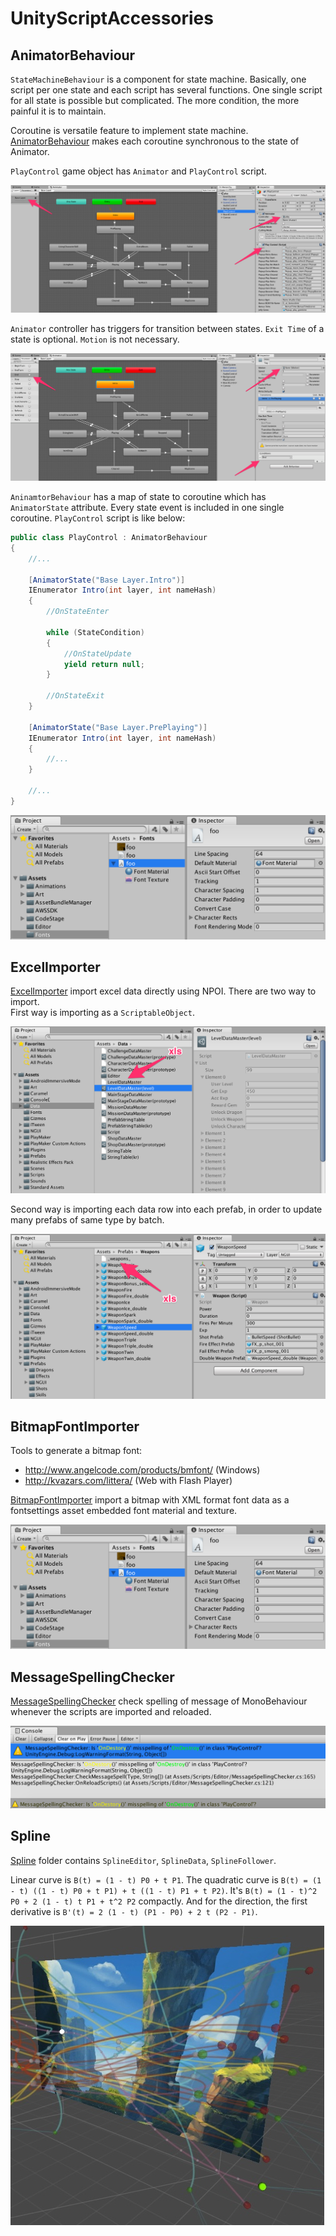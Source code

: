 # UnityScriptAccessories

## AnimatorBehaviour

`StateMachineBehaviour` is a component for state machine. Basically, one script per one state and each script has several functions. One single script for all state is possible but complicated. The more condition, the more painful it is to maintain.  

Coroutine is versatile feature to implement state machine. [AnimatorBehaviour](https://github.com/exawon/UnityScriptAccessories/blob/master/Miscellaneous/AnimatorBehaviour.cs) makes each coroutine synchronous to the state of Animator.  

`PlayControl` game object has `Animator` and `PlayControl` script.

![](https://raw.githubusercontent.com/exawon/UnityScriptAccessories/master/Images/animator-fsm-01.png)  

`Animator` controller has triggers for transition between states. `Exit Time` of a state is optional. `Motion` is not necessary.

![](https://raw.githubusercontent.com/exawon/UnityScriptAccessories/master/Images/animator-fsm-02.png)  

`AninamtorBehaviour` has a map of state to coroutine which has `AnimatorState` attribute. Every state event is included in one single coroutine. `PlayControl` script is like below:

```c#
public class PlayControl : AnimatorBehaviour
{
    //...
    
    [AnimatorState("Base Layer.Intro")]
    IEnumerator Intro(int layer, int nameHash)
    {
        //OnStateEnter
        
        while (StateCondition)
        {
            //OnStateUpdate
            yield return null;
        }
        
        //OnStateExit
    }

    [AnimatorState("Base Layer.PrePlaying")]
    IEnumerator Intro(int layer, int nameHash)
    {
        //...
    }

    //...
}
```

![](https://github.com/exawon/UnityScriptAccessories/blob/master/Images/bitmap-font-01.png)  

## ExcelImporter

[ExcelImporter](https://github.com/exawon/UnityScriptAccessories/blob/master/Editor/ExcelImporter.cs) import excel data directly using NPOI. There are two way to import.  
First way is importing as a `ScriptableObject`.  

![](https://github.com/exawon/UnityScriptAccessories/blob/master/Images/excel-importer-01.png)  

Second way is importing each data row into each prefab, in order to update many prefabs of same type by batch.  

![](https://github.com/exawon/UnityScriptAccessories/blob/master/Images/excel-importer-02.png)  

## BitmapFontImporter

Tools to generate a bitmap font:
- http://www.angelcode.com/products/bmfont/ (Windows)
- http://kvazars.com/littera/ (Web with Flash Player)

[BitmapFontImporter](https://github.com/exawon/UnityScriptAccessories/blob/master/Editor/BitmapFontImporter.cs) import a bitmap with XML format font data as a fontsettings asset embedded font material and texture.  

![](https://github.com/exawon/UnityScriptAccessories/blob/master/Images/bitmap-font-01.png)

## MessageSpellingChecker

[MessageSpellingChecker](https://github.com/exawon/UnityScriptAccessories/blob/master/Editor/MessageSpellingChecker.cs) check spelling of message of MonoBehaviour whenever the scripts are imported and reloaded.  

![](https://github.com/exawon/UnityScriptAccessories/blob/master/Images/misspelling-checker-01.png)

## Spline

[Spline](https://github.com/exawon/UnityScriptAccessories/tree/master/Spline) folder contains `SplineEditor`, `SplineData`, `SplineFollower`.

Linear curve is `B(t) = (1 - t) P0 + t P1`. The quadratic curve is `B(t) = (1 - t) ((1 - t) P0 + t P1) + t ((1 - t) P1 + t P2)`. It's `B(t) = (1 - t)^2 P0 + 2 (1 - t) t P1 + t^2 P2` compactly. And for the direction, the first derivative is `B'(t) = 2 (1 - t) (P1 - P0) + 2 t (P2 - P1)`.

![](https://github.com/exawon/UnityScriptAccessories/blob/master/Images/spline-editor-01.jpg)
